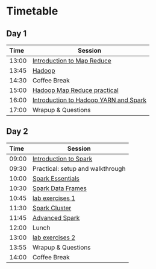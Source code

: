 # Timetable
## Day 1

| Time | Session |
| :--- | ------------- |
| 13:00 | [Introduction to Map Reduce](prace_presentations/Hadoop-1.pdf) |
| 13:45 | [Hadoop](prace_presentations/Hadoop-2.pdf)|
| 14:30 | Coffee Break |
| 15:00 | [Hadoop Map Reduce practical](../Hadoop/Setup-Hadoop-Cirrus.md) |
| 16:00 | [Introduction to Hadoop YARN and Spark](prace_presentations/Hadoop-3.pdf) |
| 17:00 | Wrapup & Questions |


## Day 2

| Time | Session |
| :--- | ------------- |
| 09:00 | [Introduction to Spark](prace_presentations/Spark%20Introduction.pdf)|
| 09:30 | Practical: setup and walkthrough |
| 10:00 | [Spark Essentials](prace_presentations/Spark%20Essentials.pdf)|
| 10:30 | [Spark Data Frames](prace_presentations/Spark%20DataFrames.pdf) |
| 10:45 | [lab exercises 1](../lab_exercises/lab1_basics.ipynb) |
| 11:30 | [Spark Cluster](prace_presentations/Spark%20Cluster.pdf) |
| 11:45 | [Advanced Spark](Spark_Advanced.pdf) |
| 12:00 | Lunch |
| 13:00 | [lab exercises 2](../lab_exercises/lab2_1_dataframes.ipynb)  |
| 13:55 | Wrapup & Questions |
| 14:00 | Coffee Break |

